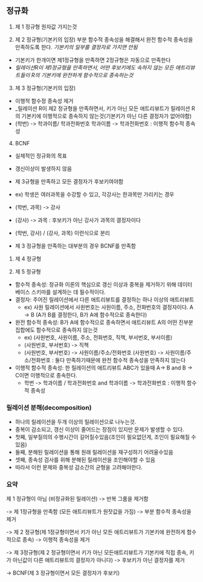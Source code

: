 ## 정규화

1. 제 1 정규형
원자값 가지는것


2. 제 2 정규형(기본키의 입장)
부분 함수적 종속성을 해결해서 완전 함수적 종속성을 만족하도록 한다. _기본키의 일부를 결정자로 가지면 안됨_
- 기본키가 한개이면 제1정규형을 만족하면 2정규형은 자동으로 만족한다
- _릴레이션R이 제1정규형을 만족하면서, 어떤 후보키에도 속하지 않는 모든 애트리뷰트들이 R의 기본키에 완전하게 함수적으로 종속하는것_


3. 제 3 정규형(기본키의 입장)
- 이행적 함수정 종속성 제거
- _릴레이션 R이 제2 정규형을 만족하면서, 키가 아닌 모든 애트리뷰트가 릴레이션 R의 기본키에 이행적으로 종속하지 않는것(기본키가 아닌 다른 결정자가 없어야함)
- (학번) -> 학과이름/ 학과전화번호  학과이름 -> 학과전화번호 : 이행적 함수적 종속성


4. BCNF
- 실제적인 정규화의 목표
- 갱신이상이 발생하지 않음
- 제 3규형을 만족하고 모든 결정자가 후보키여야함
- ex) 학생은 여러과목을 수강할 수 있고, 각강사는 한과목만 가리키는 경우
- (학번, 과목) -> 강사
- (강사) -> 과목 : 후보키가 아닌 강사가 과목의 결정자이다
- (학번, 강사) / (강사, 과목) 이런식으로 분리

- 제 3 정규형을 만족하는 대부분의 경우 BCNF를 만족함 


1. 제 4 정규형

2. 제 5 정규형

- 함수적 종속성: 정규화 이론의 핵심으로 갱신 이상과 중복을 제거하기 위해 데이터베이스 스키마를 설계하는 데 필수적이다.
- 결정자: 주어진 릴레이션에서 다른 애트리뷰트를 결정하는 하나 이상의 애트리뷰트
  - ex) 사원 릴레이션에서 사원번호는 사원이름, 주소, 전화번호의 결정자이다. A -> B (A가 B를 결정한다, B가 A에 함수적으로 종속한다)
- 완전 함수적 종속성: B가 A에 함수적으로 종속하면서 애트리뷰트 A의 어떤 진부분 집합에도 함수적으로 종속하지 않는것
  - ex) (사원번호, 사원이름, 주소, 전화번호, 직책, 부서번호, 부서이름)
  - (사원번호, 부서번호) -> 직책 
  - (사원번호, 부서번호) -> 사원이름/주소/전화번호  (사원번호) -> 사원이름/주소/전화번호 : 둘다 만족하기때문에 완전 함수적 종속성을 만족하지 않는다
- 이행적 함수적 종속성: 한 릴레이션의 애트리뷰트 ABC가 있을때 A-> B and B -> C이면 이행적으로 종속한다. 
  - 학번 -> 학과이름 / 학과전화번호 and 학과이름 -> 학과전화번호 : 이행적 함수적 종속성

### 릴레이션 분해(decomposition)
- 하나의 릴레이션을 두개 이상의 릴레이션으로 나누는것. 
- 중복이 감소되고, 갱신 이상이 줄어드는 장점이 있지만 문제가 발생할 수 있다. 
- 첫째, 일부질의의 수행시간이 길어질수있음(조인이 필요없던게, 조인이 필요해질 수 있음)
- 둘째, 분해된 릴레이션을 통해 원래 릴레이션을 재구성하기 어려울수있음
- 셋째, 종속성 검사를 위해 분해된 릴레이션을 조인해야할 수 있음
- 따라서 이런 문제와 중복성 감소간의 균형을 고려해야한다.



### 요약
제 1 정규형이 아님 (비정규화된 릴레이션)
-> 반복 그룸을 제거함

-> 제 1정규형을 만족함 (모든 애트리뷰트가 원잣값을 가짐)
-> 부분 함수적 종속성을 제거

-> 제 2 정규형(제 1정규형이면서 키가 아닌 모든 애트리뷰트가 기본키에 완전하게 함수적으로 종속)
-> 이행적 종속성을 제거

-> 제 3정규형(제 2 정규형이면서 키가 아닌 모든애트리뷰트가 기본키에 직접 종속, 키가 아닌값이 다른 애트리뷰트의 결정자가 아니다)
-> 후보키가 아닌 결정자를 제거

-> BCNF(제 3 정규형이면서 모든 결정자가 후보키)
